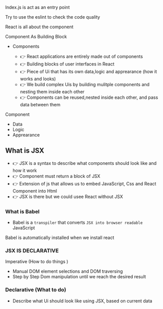 Index.js is act as an entry point 


Try to use the eslint to check the code quality

React is all about the component 

Component As Building Block

- Components 

    -  👉 React applications are entirely made out of components
    -  👉 Building blocks of user interfaces in React 
    -  👉 Piece of Ui that has its own data,logic and apprearance (how it works and looks)
    -  👉 We build complex Uis by building mulitple components and nesting them inside each other
    -  👉 Components can be reused,nested inside each other, and pass data between them 


Component 

 - Data
 - Logic
 - Apprearance
## What is JSX

-  👉 JSX is a syntax to describe what components should look like and how it work
-  👉 Component must return a block of JSX
-  👉 Extension of js that allows us to embed JavaScript, Css and React Component into Html
-  👉 JSX is there but we could usee React without JSX
### What is Babel 

- Babel is a `transpiler` that converts `JSX into browser readable` JavaScript

Babel is automatically installed when we install react




### JSX IS DECLARATIVE

Imperative (How to do things )

- Manual DOM element selections and DOM traversing
-  Step by Step Dom manipulation until we reach the desired result


### Declarative (What to do)

- Describe what Ui should look like using JSX, based on current data 


